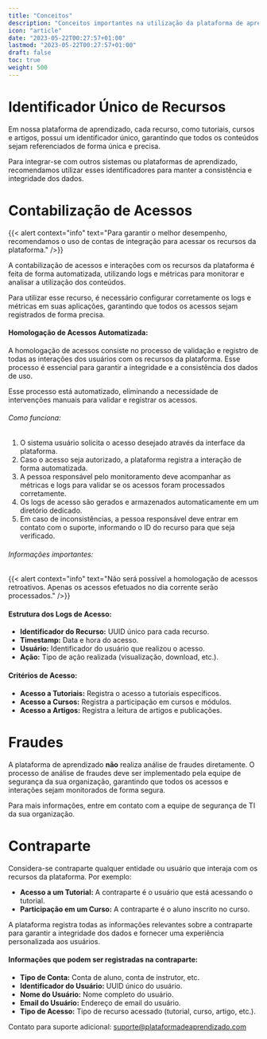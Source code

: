 ```yaml
---
title: "Conceitos"
description: "Conceitos importantes na utilização da plataforma de aprendizado"
icon: "article"
date: "2023-05-22T00:27:57+01:00"
lastmod: "2023-05-22T00:27:57+01:00"
draft: false
toc: true
weight: 500
---
```


# Identificador Único de Recursos

Em nossa plataforma de aprendizado, cada recurso, como tutoriais, cursos e artigos, possui um identificador único, garantindo que todos os conteúdos sejam referenciados de forma única e precisa.

Para integrar-se com outros sistemas ou plataformas de aprendizado, recomendamos utilizar esses identificadores para manter a consistência e integridade dos dados.

# Contabilização de Acessos

{{< alert context="info" text="Para garantir o melhor desempenho, recomendamos o uso de contas de integração para acessar os recursos da plataforma." />}}

A contabilização de acessos e interações com os recursos da plataforma é feita de forma automatizada, utilizando logs e métricas para monitorar e analisar a utilização dos conteúdos.

Para utilizar esse recurso, é necessário configurar corretamente os logs e métricas em suas aplicações, garantindo que todos os acessos sejam registrados de forma precisa.

#### Homologação de Acessos Automatizada:

A homologação de acessos consiste no processo de validação e registro de todas as interações dos usuários com os recursos da plataforma. Esse processo é essencial para garantir a integridade e a consistência dos dados de uso.

Esse processo está automatizado, eliminando a necessidade de intervenções manuais para validar e registrar os acessos.

###### Como funciona:

1. O sistema usuário solicita o acesso desejado através da interface da plataforma.
2. Caso o acesso seja autorizado, a plataforma registra a interação de forma automatizada.
3. A pessoa responsável pelo monitoramento deve acompanhar as métricas e logs para validar se os acessos foram processados corretamente.
4. Os logs de acesso são gerados e armazenados automaticamente em um diretório dedicado.
5. Em caso de inconsistências, a pessoa responsável deve entrar em contato com o suporte, informando o ID do recurso para que seja verificado.

###### Informações importantes:

{{< alert context="info" text="Não será possível a homologação de acessos retroativos. Apenas os acessos efetuados no dia corrente serão processados." />}}

#### Estrutura dos Logs de Acesso:

- **Identificador do Recurso:** UUID único para cada recurso.
- **Timestamp:** Data e hora do acesso.
- **Usuário:** Identificador do usuário que realizou o acesso.
- **Ação:** Tipo de ação realizada (visualização, download, etc.).

#### Critérios de Acesso:

- **Acesso a Tutoriais:** Registra o acesso a tutoriais específicos.
- **Acesso a Cursos:** Registra a participação em cursos e módulos.
- **Acesso a Artigos:** Registra a leitura de artigos e publicações.

# Fraudes

A plataforma de aprendizado **não** realiza análise de fraudes diretamente. O processo de análise de fraudes deve ser implementado pela equipe de segurança da sua organização, garantindo que todos os acessos e interações sejam monitorados de forma segura.

Para mais informações, entre em contato com a equipe de segurança de TI da sua organização.

# Contraparte

Considera-se contraparte qualquer entidade ou usuário que interaja com os recursos da plataforma. Por exemplo:

- **Acesso a um Tutorial:** A contraparte é o usuário que está acessando o tutorial.
- **Participação em um Curso:** A contraparte é o aluno inscrito no curso.

A plataforma registra todas as informações relevantes sobre a contraparte para garantir a integridade dos dados e fornecer uma experiência personalizada aos usuários.

#### Informações que podem ser registradas na contraparte:

- **Tipo de Conta:** Conta de aluno, conta de instrutor, etc.
- **Identificador do Usuário:** UUID único do usuário.
- **Nome do Usuário:** Nome completo do usuário.
- **Email do Usuário:** Endereço de email do usuário.
- **Tipo de Acesso:** Tipo de recurso acessado (tutorial, curso, artigo, etc.).

Contato para suporte adicional: suporte@plataformadeaprendizado.com